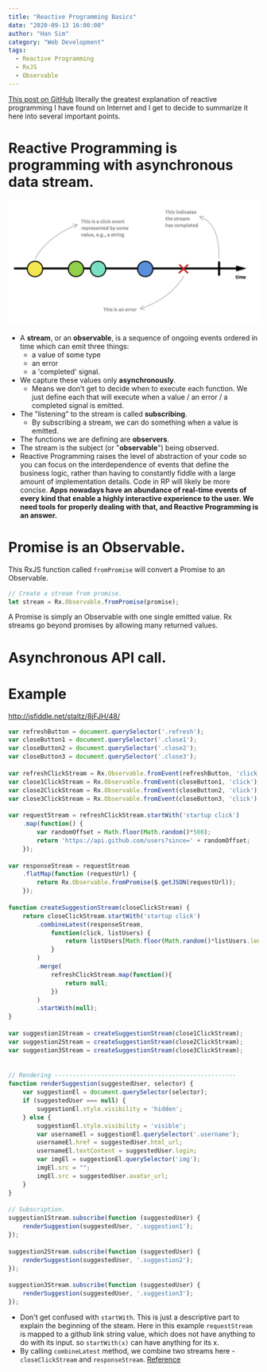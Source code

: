 ```yaml
---
title: "Reactive Programming Basics"
date: "2020-09-13 16:00:00"
author: "Han Sim"
category: "Web Development"
tags:
  - Reactive Programming
  - RxJS
  - Observable
---
```


[This post on GitHub](https://gist.github.com/staltz/868e7e9bc2a7b8c1f754#reactive-programming-is-programming-with-asynchronous-data-streams) literally the greatest explanation of reactive programming I have found on Internet and I get to decide to summarize it here into several important points.

# Reactive Programming is programming with asynchronous data stream.

![](../images/image-001.png)

- A __stream__, or an __observable__, is a sequence of ongoing events ordered in time which can emit three things:
  - a value of some type
  - an error
  - a 'completed' signal.
- We capture these values only __asynchronously__.
  - Means we don't get to decide when to execute each function. We just define each that will execute when a value / an error / a completed signal is emitted.
- The "listening" to the stream is called __subscribing__.
  - By subscribing a stream, we can do something when a value is emitted.
- The functions we are defining are __observers__.
- The stream is the subject (or "__observable__") being observed.
- Reactive Programming raises the level of abstraction of your code so you can focus on the interdependence of events that define the business logic, rather than having to constantly fiddle with a large amount of implementation details. Code in RP will likely be more concise. __Apps nowadays have an abundance of real-time events of every kind that enable a highly interactive experience to the user. We need tools for properly dealing with that, and Reactive Programming is an answer.__

# Promise is an Observable.

This RxJS function called `fromPromise` will convert a Promise to an Observable.

```JavaScript
// Create a stream from promise.
let stream = Rx.Observable.fromPromise(promise);
```

A Promise is simply an Observable with one single emitted value. Rx streams go beyond promises by allowing many returned values.

# Asynchronous API call.


# Example

http://jsfiddle.net/staltz/8jFJH/48/

```JavaScript
var refreshButton = document.querySelector('.refresh');
var closeButton1 = document.querySelector('.close1');
var closeButton2 = document.querySelector('.close2');
var closeButton3 = document.querySelector('.close3');

var refreshClickStream = Rx.Observable.fromEvent(refreshButton, 'click');
var close1ClickStream = Rx.Observable.fromEvent(closeButton1, 'click');
var close2ClickStream = Rx.Observable.fromEvent(closeButton2, 'click');
var close3ClickStream = Rx.Observable.fromEvent(closeButton3, 'click');

var requestStream = refreshClickStream.startWith('startup click')
    .map(function() {
        var randomOffset = Math.floor(Math.random()*500);
        return 'https://api.github.com/users?since=' + randomOffset;
    });

var responseStream = requestStream
    .flatMap(function (requestUrl) {
        return Rx.Observable.fromPromise($.getJSON(requestUrl));
    });

function createSuggestionStream(closeClickStream) {
    return closeClickStream.startWith('startup click')
        .combineLatest(responseStream,             
            function(click, listUsers) {
                return listUsers[Math.floor(Math.random()*listUsers.length)];
            }
        )
        .merge(
            refreshClickStream.map(function(){ 
                return null;
            })
        )
        .startWith(null);
}

var suggestion1Stream = createSuggestionStream(close1ClickStream);
var suggestion2Stream = createSuggestionStream(close2ClickStream);
var suggestion3Stream = createSuggestionStream(close3ClickStream);


// Rendering ---------------------------------------------------
function renderSuggestion(suggestedUser, selector) {
    var suggestionEl = document.querySelector(selector);
    if (suggestedUser === null) {
        suggestionEl.style.visibility = 'hidden';
    } else {
        suggestionEl.style.visibility = 'visible';
        var usernameEl = suggestionEl.querySelector('.username');
        usernameEl.href = suggestedUser.html_url;
        usernameEl.textContent = suggestedUser.login;
        var imgEl = suggestionEl.querySelector('img');
        imgEl.src = "";
        imgEl.src = suggestedUser.avatar_url;
    }
}

// Subscription.
suggestion1Stream.subscribe(function (suggestedUser) {
    renderSuggestion(suggestedUser, '.suggestion1');
});

suggestion2Stream.subscribe(function (suggestedUser) {
    renderSuggestion(suggestedUser, '.suggestion2');
});

suggestion3Stream.subscribe(function (suggestedUser) {
    renderSuggestion(suggestedUser, '.suggestion3');
});
```

- Don't get confused with `startWith`. This is just a descriptive part to explain the beginning of the steam. Here in this example `requestStream` is mapped to a github link string value, which does not have anything to do with its input. so `startWith(x)` can have anything for its x.
- By calling `combineLatest` method, we combine two streams here - `closeClickStream` and `responseStream`. [Reference](https://github.com/Reactive-Extensions/RxJS/blob/master/doc/api/core/operators/combinelatest.md)


